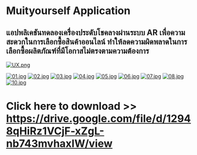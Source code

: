 # Muityourself Application
## แอปพลิเคชันทดลองเครื่องประดับโชคลางผ่านระบบ AR เพื่อความสะดวกในการเลือกซื้อสินค้าออนไลน์ ทำให้ลดความผิดพลาดในการเลือกซื้อผลิตภัณฑ์ที่มีโอกาสไม่ตรงตามความต้องการ

[![UX.png](https://i.postimg.cc/MpCJ2bY3/UX.png)](https://postimg.cc/3kFc2GV2)

[![01.jpg](https://i.postimg.cc/RZXGwMW7/01.jpg)](https://postimg.cc/PCvmjnzJ)  [![02.jpg](https://i.postimg.cc/zfywWTZN/02.jpg)](https://postimg.cc/QBrWZ9dY)  [![03.jpg](https://i.postimg.cc/7hwTB2cf/03.jpg)](https://postimg.cc/KkpzjRm2)
[![04.jpg](https://i.postimg.cc/bY9nZmDb/04.jpg)](https://postimg.cc/V55vTBFL)  [![05.jpg](https://i.postimg.cc/V6RNkHGk/05.jpg)](https://postimg.cc/47YG8wRD)  [![06.jpg](https://i.postimg.cc/Hnkkc4R4/06.jpg)](https://postimg.cc/gX1W1RYn)
[![07.jpg](https://i.postimg.cc/j5dbZqcR/07.jpg)](https://postimg.cc/Ffq8K4w6)  [![08.jpg](https://i.postimg.cc/2jg58vTv/08.jpg)](https://postimg.cc/s19zTMkD)  [![10.jpg](https://i.postimg.cc/g07CqyxH/10.jpg)](https://postimg.cc/jWz3R7QD)

# Click here to download >> https://drive.google.com/file/d/12948qHiRz1VCjF-xZgL-nb743mvhaxIW/view
